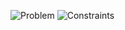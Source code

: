 ![Problem](https://github.com/user-attachments/assets/f22f5465-834e-4f92-a78e-08de4da1b21c)
![Constraints](https://github.com/user-attachments/assets/d74ba863-6c23-473d-b2cd-d918a32e3172)
